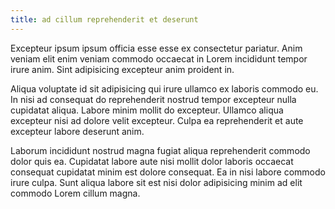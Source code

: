 ```yaml
---
title: ad cillum reprehenderit et deserunt
---
```


Excepteur ipsum ipsum officia esse esse ex consectetur pariatur. Anim veniam elit enim veniam commodo occaecat in Lorem incididunt tempor irure anim. Sint adipisicing excepteur anim proident in.

Aliqua voluptate id sit adipisicing qui irure ullamco ex laboris commodo eu. In nisi ad consequat do reprehenderit nostrud tempor excepteur nulla cupidatat aliqua. Labore minim mollit do excepteur. Ullamco aliqua excepteur nisi ad dolore velit excepteur. Culpa ea reprehenderit et aute excepteur labore deserunt anim.

Laborum incididunt nostrud magna fugiat aliqua reprehenderit commodo dolor quis ea. Cupidatat labore aute nisi mollit dolor laboris occaecat consequat cupidatat minim est dolore consequat. Ea in nisi labore commodo irure culpa. Sunt aliqua labore sit est nisi dolor adipisicing minim ad elit commodo Lorem cillum magna.
